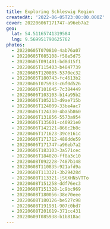 ```yaml
---
title: Exploring Schleswig Region
createdAt: '2022-06-05T23:00:00.000Z'
cover: 20220606T171747-a96eb7a2
geo:
  lat: 54.51165741319584
  lng: 9.569951790625762
photos:
  - 20220605T070810-4ab76a07
  - 20220605T085108-f58e5d75
  - 20220605T091401-bd8d15f1
  - 20220605T115403-b4847739
  - 20220605T120805-5370ec32
  - 20220605T180743-fc4613b2
  - 20220606T075933-c6f0d526
  - 20220606T101645-7c384449
  - 20220606T103103-b14a95b2
  - 20220606T105213-d9ae715b
  - 20220606T124009-33be4ac7
  - 20220606T124330-4ba5b860
  - 20220606T131856-5573a954
  - 20220606T135601-c40921e0
  - 20220606T142121-866c2b8c
  - 20220606T171623-39ce161c
  - 20220606T171712-488dde59
  - 20220606T171747-a96eb7a2
  - 20220606T183103-3a571cec
  - 20220606T184020-ff8a3c10
  - 20220608T092228-7487b148
  - 20220608T110835-921afd9a
  - 20220608T113321-3b29428d
  - 20220608T113321-jStXHNsVTTo
  - 20220608T151258-ddf76ec3
  - 20220608T151328-1c9bc969
  - 20220608T180056-38e70eee
  - 20220608T180126-be527c98
  - 20220608T191931-907c0bd7
  - 20220608T201619-371cc431
  - 20220609T085938-b1b818ac
---
```

